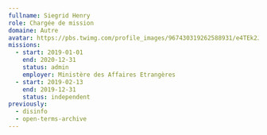 ```yaml
---
fullname: Siegrid Henry
role: Chargée de mission
domaine: Autre
avatar: https://pbs.twimg.com/profile_images/967430319262588931/e4TEk2Jb_400x400.jpg
missions:
  - start: 2019-01-01
    end: 2020-12-31
    status: admin
    employer: Ministère des Affaires Etrangères
  - start: 2019-02-13
    end: 2019-12-31
    status: independent
previously:
  - disinfo
  - open-terms-archive
---
```


